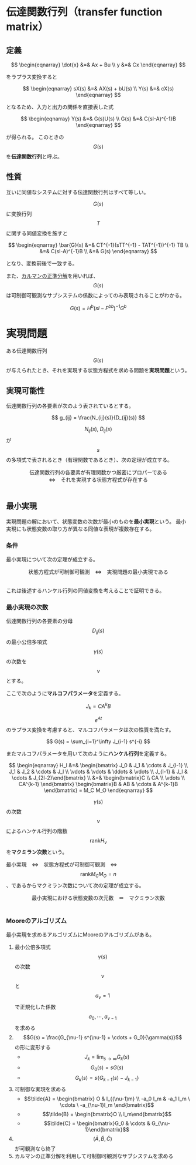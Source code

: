 # 伝達関数行列（transfer function matrix）

## 定義

$$
\begin{eqnarray}
\dot{x} &=& Ax + Bu \\
y &=& Cx
\end{eqnarray}
$$

をラプラス変換すると

$$
\begin{eqnarray}
sX(s) &=& AX(s) + bU(s) \\
Y(s) &=& cX(s)
\end{eqnarray}
$$

となるため、入力と出力の関係を直接表した式

$$
\begin{eqnarray}
Y(s) &=& G(s)U(s) \\
G(s) &=& C(sI-A)^{-1}B
\end{eqnarray}
$$

が得られる。
このときの $$G(s)$$ を**伝達関数行列**と呼ぶ。

## 性質

互いに同値なシステムに対する伝達関数行列はすべて等しい。

$$G(s)$$ に変換行列 $$T$$ に関する同値変換を施すと

$$
\begin{eqnarray}
\bar{G}(s) &=& CT^{-1}(sTT^{-1} - TAT^{-1})^{-1} TB \\
&=& C(sI-A)^{-1}B \\
&=& G(s)
\end{eqnarray}
$$

となり、変換前後で一致する。

また、[カルマンの正準分解](canonical_decomposition.md)を用いれば、$$G(s)$$ は可制御可観測なサブシステムの係数によってのみ表現されることがわかる。

$$
G(s) = H^b(sI-F^{bb})^{-1}G^b
$$

# 実現問題

ある伝達関数行列 $$G(s)$$ が与えられたとき、それを実現する状態方程式を求める問題を**実現問題**という。

## 実現可能性

伝達関数行列の各要素が次のよう表されているとする。

$$
g_{ij} = \frac{N_{ij}(s)}{D_{ij}(s)}
$$

$$N_{ij}(s), \ D_{ij}(s)$$ が $$s$$ の多項式で表されるとき（有理関数であるとき）、次の定理が成立する。

<center>
伝達関数行列の各要素が有理関数かつ厳密にプロパーである<br />⇔　それを実現する状態方程式が存在する
</center><br />

## 最小実現

実現問題の解において、状態変数の次数が最小のものを**最小実現**という。
最小実現にも状態変数の取り方が異なる同値な表現が複数存在する。

### 条件

最小実現について次の定理が成立する。

<center>
状態方程式が可制御可観測　⇔　実現問題の最小実現である
</center><br />

これは後述するハンケル行列の同値変換を考えることで証明できる。

### 最小実現の次数

伝達関数行列の各要素の分母 $$D_{ij}(s)$$ の最小公倍多項式 $$\gamma(s)$$ の次数を $$\nu$$ とする。

ここで次のように**マルコフパラメータ**を定義する。

$$
J_k = CA^kB
$$

$$e^{At}$$ のラプラス変換を考慮すると、マルコフパラメータは次の性質を満たす。

$$
G(s) = \sum_{i=1}^\infty J_{i-1} s^{-i}
$$

またマルコフパラメータを用いて次のように**ハンケル行列**を定義する。

$$
\begin{eqnarray}
H_l &=& \begin{bmatrix} J_0 & J_1 & \cdots & J_{l-1} \\
J_1 & J_2 & \cdots & J_l \\
\vdots & \vdots & \ddots & \vdots \\
J_{l-1} & J_l & \cdots & J_{2l-2}\end{bmatrix} \\
&=& \begin{bmatrix}C \\ CA \\ \vdots \\ CA^{k-1} \end{bmatrix}
\begin{bmatrix}B & AB & \cdots & A^{k-1}B \end{bmatrix} = M_C M_O
\end{eqnarray}
$$

$$\gamma(s)$$ の次数 $$\nu$$ によるハンケル行列の階数 $$\mathrm{rank} H_\nu$$ を**マクミラン次数**という。

最小実現　⇔　状態方程式が可制御可観測　⇔　$$\mathrm{rank} M_CM_O = n$$ 、であるからマクミラン次数について次の定理が成立する。

<center>
最小実現における状態変数の次元数　＝　マクミラン次数
</center><br />

### Mooreのアルゴリズム

最小実現を求めるアルゴリズムにMooreのアルゴリズムがある。

1. 最小公倍多項式 $$\gamma(s)$$ の次数 $$\nu$$ と $$a_\nu = 1$$ で正規化した係数 $$a_0,\cdots,a_{\nu-1}$$ を求める
2. $$G(s) = \frac{G_{\nu-1} s^{\nu-1} + \cdots + G_0}{\gamma(s)}$$ の形に変形する
    * $$J_k = \lim_{s\rightarrow \infty} G_k(s)$$
    * $$G_0(s) = sG(s)$$
    * $$G_k(s) = s\{G_{k-1}(s)-J_{k-1}\}$$
3. 可制御な実現を求める
    * $$\tilde{A} = \begin{bmatrix} O & I_{(\nu-1)m} \\ -a_0 I_m & -a_1 I_m \ \cdots \ -a_{\nu-1}I_m \end{bmatrix}$$
    * $$\tilde{B} = \begin{bmatrix}O \\ I_m\end{bmatrix}$$
    * $$\tilde{C} = \begin{bmatrix}G_0 & \cdots & G_{\nu-1}\end{bmatrix}$$
4. $$(\tilde{A}, \tilde{B}, \tilde{C})$$ が可観測なら終了
5. カルマンの正準分解を利用して可制御可観測なサブシステムを求める
